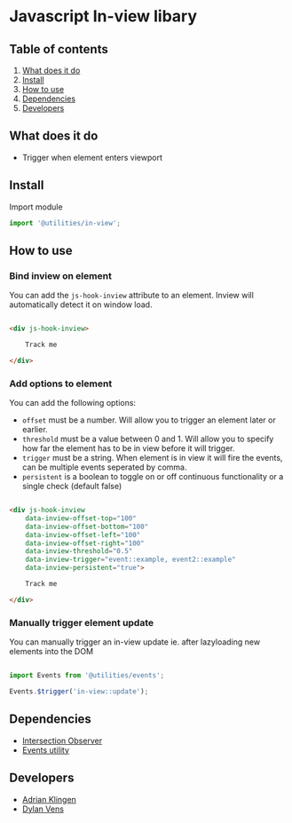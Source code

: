 
# Javascript In-view libary

## Table of contents
1. [What does it do](#markdown-header-what-does-it-do)
2. [Install](#markdown-header-install)
3. [How to use](#markdown-header-how-to-use)
4. [Dependencies](#markdown-header-dependencies)
5. [Developers](#markdown-header-developers)


## What does it do
* Trigger when element enters viewport

## Install
Import module
```javascript
import '@utilities/in-view';
```

## How to use

### Bind inview on element

You can add the `js-hook-inview` attribute to an element. Inview will automatically detect it on window load.
```html

<div js-hook-inview>

    Track me

</div>

```

### Add options to element

You can add the following options:

* `offset` must be a number. Will allow you to trigger an element later or earlier.
* `threshold` must be a value between 0 and 1. Will allow you to specify how far the element has to be in view before it will trigger.
* `trigger` must be a string. When element is in view it will fire the events, can be multiple events seperated by comma.
* `persistent` is a boolean to toggle on or off continuous functionality or a single check (default false)

```html

<div js-hook-inview
    data-inview-offset-top="100"
    data-inview-offset-bottom="100"
    data-inview-offset-left="100"
    data-inview-offset-right="100"
    data-inview-threshold="0.5"
    data-inview-trigger="event::example, event2::example"
    data-inview-persistent="true">

    Track me

</div>

```

### Manually trigger element update
You can manually trigger an in-view update ie. after lazyloading new elements into the DOM

```javascript

import Events from '@utilities/events';

Events.$trigger('in-view::update');

```

## Dependencies
* [Intersection Observer](https://www.npmjs.com/package/intersection-observer)
* [Events utility](/utilities/events/)

## Developers
* [Adrian Klingen](mailto:adrian.klingen@deptagency.com)
* [Dylan Vens](mailto:dylan.vens@deptagency.com)
